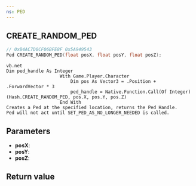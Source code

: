 ```yaml
---
ns: PED
---
```

## CREATE_RANDOM_PED

```c
// 0xB4AC7D0CF06BFE8F 0x5A949543
Ped CREATE_RANDOM_PED(float posX, float posY, float posZ);
```

```
vb.net  
Dim ped_handle As Integer  
                    With Game.Player.Character  
                        Dim pos As Vector3 = .Position + .ForwardVector * 3  
                        ped_handle = Native.Function.Call(Of Integer)(Hash.CREATE_RANDOM_PED, pos.X, pos.Y, pos.Z)  
                    End With  
Creates a Ped at the specified location, returns the Ped Handle.    
Ped will not act until SET_PED_AS_NO_LONGER_NEEDED is called.  
```

## Parameters
* **posX**: 
* **posY**: 
* **posZ**: 

## Return value
